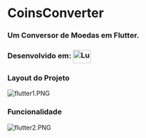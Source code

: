 # CoinsConverter

### Um Conversor de Moedas em Flutter.

### Desenvolvido em: <img align="center" alt="Lucas-Flutter" height="30" width="40" src="https://cdn.jsdelivr.net/gh/devicons/devicon/icons/flutter/flutter-original.svg">

### Layout do Projeto
![flutter1.PNG](https://github.com/lucas2331/CoinsConverter/blob/lucas2331/README.md/README.md/flutter1.PNG)

### Funcionalidade
![flutter2.PNG](https://github.com/lucas2331/CoinsConverter/blob/lucas2331/README.md/README.md/flutter2.PNG)
